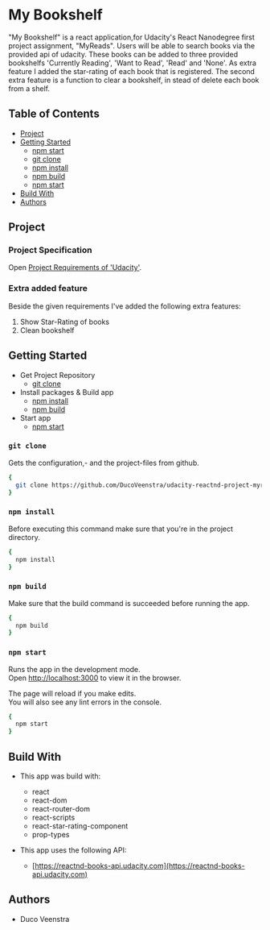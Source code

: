 # My Bookshelf
"My Bookshelf" is a react application,for Udacity's React Nanodegree first project assignment, "MyReads". Users will be able to search books via the provided api of udacity. These books can be added to three provided bookshelfs 'Currently Reading', 'Want to Read', 'Read' and 'None'. As extra feature I added the star-rating of each book that is registered. The second extra feature is a function to clear a bookshelf, in stead of delete each book from a shelf.

## Table of Contents

- [Project](#demo)
- [Getting Started](#getting-started)
  - [npm start](#npm-start)
  - [git clone](#git-clone)
  - [npm install](#npm-install)
  - [npm build](#npm-build)
  - [npm start](#npm-start)
- [Build With](#build-with)
- [Authors](#authors)

## Project
### Project Specification
Open [Project Requirements of 'Udacity'](https://review.udacity.com/#!/rubrics/918/view).
### Extra added feature
Beside the given requirements I've added the following extra features:
  1. Show Star-Rating of books
  2. Clean bookshelf

## Getting Started
- Get Project Repository
  - [git clone](#git-clone)
- Install packages & Build app
  - [npm install](#npm-install)
  - [npm build](#npm-build)
- Start app
  - [npm start](#npm-start)

### `git clone`
Gets the configuration,- and the project-files from github.<br>
```sh
{
  git clone https://github.com/DucoVeenstra/udacity-reactnd-project-myreads.git
}
```
### `npm install`
Before executing this command make sure that you're in the project directory.<br>
```sh
{
  npm install
}
```
### `npm build`
Make sure that the build command is succeeded before running the app.
```sh
{
  npm build
}
```
### `npm start`
Runs the app in the development mode.<br>
Open [http://localhost:3000](http://localhost:3000) to view it in the browser.

The page will reload if you make edits.<br>
You will also see any lint errors in the console.

```sh
{
  npm start
}
```

## Build With

* This app was build with:
  - react
  - react-dom
  - react-router-dom
  - react-scripts
  - react-star-rating-component
  - prop-types

* This app uses the following API:
  - [https://reactnd-books-api.udacity.com](https://reactnd-books-api.udacity.com)

## Authors

- Duco Veenstra